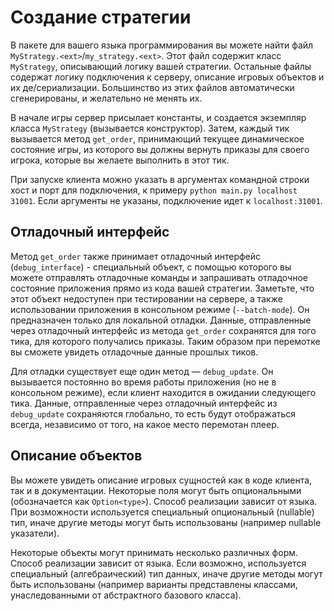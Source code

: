 # Создание стратегии

В пакете для вашего языка программирования вы можете найти файл `MyStrategy.<ext>`/`my_strategy.<ext>`.
Этот файл содержит класс `MyStrategy`, описывающий логику вашей стратегии.
Остальные файлы содержат логику подключения к серверу, описание игровых объектов и их де/сериализации.
Большинство из этих файлов автоматически сгенерированы, и желательно не менять их.

В начале игры сервер присылает константы, и создается экземпляр класса `MyStrategy` (вызывается конструктор).
Затем, каждый тик вызывается метод `get_order`, принимающий текущее динамическое состояние игры,
из которого вы должны вернуть приказы для своего игрока, которые вы желаете выполнить в этот тик.

При запуске клиента можно указать в аргументах командной строки хост и порт для подключения,
к примеру `python main.py localhost 31001`.
Если аргументы не указаны, подключение идет к `localhost:31001`.

## Отладочный интерфейс

Метод `get_order` также принимает отладочный интерфейс (`debug_interface`) - специальный объект,
с помощью которого вы можете отправлять отладочные команды и запрашивать отладочное состояние приложения прямо из кода вашей стратегии.
Заметьте, что этот объект недоступен при тестировании на сервере, а также использовании приложения в консольном режиме (`--batch-mode`).
Он предназначен только для локальной отладки.
Данные, отправленные через отладочный интерфейс из метода `get_order` сохранятся для того тика, для которого получались приказы.
Таким образом при перемотке вы сможете увидеть отладочные данные прошлых тиков.

Для отладки существует еще один метод — `debug_update`.
Он вызывается постоянно во время работы приложения (но не в консольном режиме), если клиент находится в ожидании следующего тика.
Данные, отправленные через отладочный интерфейс из `debug_update` сохраняются глобально,
то есть будут отображаться всегда, независимо от того, на какое место перемотан плеер.

## Описание объектов

Вы можете увидеть описание игровых сущностей как в коде клиента, так и в документации.
Некоторые поля могут быть опциональными (обозначается как `Option<type>`).
Способ реализации зависит от языка.
При возможности используется специальный опциональный (nullable) тип,
иначе другие методы могут быть использованы (например nullable указатели).

Некоторые объекты могут принимать несколько различных форм. Способ реализации зависит от языка.
Если возможно, используется специальный (алгебраический) тип данных,
иначе другие методы могут быть использованы (например варианты представлены классами, унаследованными от абстрактного базового класса).
